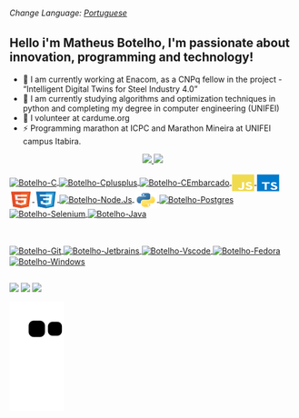 ###### Change Language:  [Portuguese](https://github.com/BotelhoMDS/BotelhoMDS/blob/main/README.md)
## Hello i'm Matheus Botelho, I'm passionate about innovation, programming and technology!
- 🔭 I am currently working at Enacom, as a CNPq fellow in the project - “Intelligent Digital Twins for Steel Industry 4.0”
- 🌱 I am currently studying algorithms and optimization techniques in python and completing my degree in computer engineering (UNIFEI)
- 👯 I volunteer at cardume.org 
- ⚡ Programming marathon at ICPC and Marathon Mineira at UNIFEI campus Itabira.


<div align="center">
  <a href="https://github.com/BotelhoMDS">
  <img height="180em" src="https://github-readme-stats.vercel.app/api?username=BotelhoMDS&show_icons=true&theme=dracula&include_all_commits=true&count_private=true"/>
  <img height="180em" src="https://github-readme-stats.vercel.app/api/top-langs/?username=BotelhoMDS&layout=compact&langs_count=7&theme=dracula"/>
</div>
  
  
<div style="display: inline_block"><br>
  <img align="center" alt="Botelho-C" height="30" width="40" src="https://cdn.jsdelivr.net/gh/devicons/devicon/icons/c/c-original.svg">
  <img align="center" alt="Botelho-Cplusplus" height="30" width="40" src="https://cdn.jsdelivr.net/gh/devicons/devicon/icons/cplusplus/cplusplus-original.svg">
  <img align="center" alt="Botelho-CEmbarcado" height="30" width="40" src="https://cdn.jsdelivr.net/gh/devicons/devicon/icons/embeddedc/embeddedc-original-wordmark.svg">
  <img align="center" alt="Botelho-Js" height="30" width="40" src="https://raw.githubusercontent.com/devicons/devicon/master/icons/javascript/javascript-plain.svg">
  <img align="center" alt="Botelho-Ts" height="30" width="40" src="https://raw.githubusercontent.com/devicons/devicon/master/icons/typescript/typescript-plain.svg">
  <img align="center" alt="Botelho-HTML" height="30" width="40" src="https://raw.githubusercontent.com/devicons/devicon/master/icons/html5/html5-original.svg">
  <img align="center" alt="Botelho-CSS" height="30" width="40" src="https://raw.githubusercontent.com/devicons/devicon/master/icons/css3/css3-original.svg">
  <img align="center" alt="Botelho-Node.Js" height="30" width="40" src="https://cdn.jsdelivr.net/gh/devicons/devicon/icons/nodejs/nodejs-original.svg">
  <img align="center" alt="Botelho-Python" height="30" width="40" src="https://raw.githubusercontent.com/devicons/devicon/master/icons/python/python-original.svg">
  <img align="center" alt="Botelho-Postgres" height="30" width="40" src="https://cdn.jsdelivr.net/gh/devicons/devicon/icons/postgresql/postgresql-original.svg">
  <img align="center" alt="Botelho-Selenium" height="30" width="40" src="https://cdn.jsdelivr.net/gh/devicons/devicon/icons/selenium/selenium-original.svg">
  <img align="center" alt="Botelho-Java" height="30" width="40" src="https://cdn.jsdelivr.net/gh/devicons/devicon/icons/java/java-original.svg">
  </div>
  
  
  ##
    
  <div style="display: inline_block"><br>
  <img align="center" alt="Botelho-Git" height="30" width="40" src="https://cdn.jsdelivr.net/gh/devicons/devicon/icons/git/git-original.svg">
  <img align="center" alt="Botelho-Jetbrains" height="30" width="40" src="https://cdn.jsdelivr.net/gh/devicons/devicon/icons/jetbrains/jetbrains-original.svg">
  <img align="center" alt="Botelho-Vscode" height="30" width="40" src="https://cdn.jsdelivr.net/gh/devicons/devicon/icons/vscode/vscode-original.svg">
  <img align="center" alt="Botelho-Fedora" height="30" width="40" src="https://cdn.jsdelivr.net/gh/devicons/devicon/icons/fedora/fedora-original.svg">
  <img align="center" alt="Botelho-Windows" height="30" width="40" src="https://cdn.jsdelivr.net/gh/devicons/devicon/icons/windows8/windows8-original.svg">
  </div>
    
   ##
    
 
<div>  
  <a href = "mailto:matheus.botelho40@gmail.com"><img src="https://img.shields.io/badge/-Gmail-%23333?style=for-the-badge&logo=gmail&logoColor=white" target="_blank"></a>
  <a href="https://www.linkedin.com/in/matheus-botelho40/" target="_blank"><img src="https://img.shields.io/badge/-LinkedIn-%230077B5?style=for-the-badge&logo=linkedin&logoColor=white" target="_blank"></a>
  <a href="http://lattes.cnpq.br/9331539968526005" target="_blank"><img src="https://www.gov.br/cnpq/pt-br/canais_atendimento/identidade-visual/CNPq_v2017_rgb.jpg/" width="87" target="_blank"></a>
 
  ![Snake animation](https://github.com/BotelhoMDS/BotelhoMDS/blob/output/github-contribution-grid-snake.svg)
 
</div>

